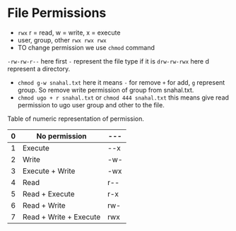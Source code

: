 # File Permissions

* `rwx` r = read, w = write, x = execute
* user, group, other `rwx rwx rwx`
* TO change permission we use `chmod` command

`-rw-rw-r--` here first `-` represent the file type if it is `drw-rw-rwx` here d represent a directory.
* `chmod g-w snahal.txt` here it means `-` for remove `+` for add, `g` represent group. So remove write permission of group from snahal.txt.
* `chmod ugo + r snahal.txt` or `chmod 444 snahal.txt` this means give read permission to ugo user group and other to the file.

Table of numeric representation of permission.

| 0 | No permission   | ---  |
| - | --------------- | ---- |
| 1 |  Execute        | --x  |
| 2 |  Write       | -w-  |
| 3 |  Execute + Write       | -wx  |
| 4 |  Read        | r--  |
| 5 |  Read + Execute        | r-x  |
| 6 |  Read + Write       | rw-  |
| 7 |  Read + Write + Execute        | rwx  |
